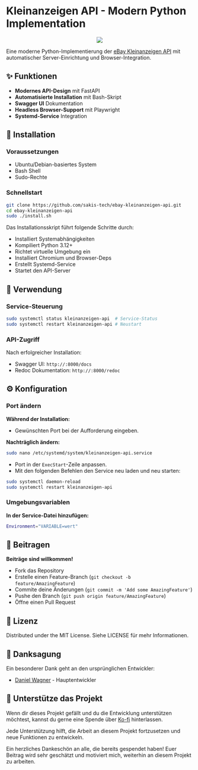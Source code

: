 
# Kleinanzeigen API - Modern Python Implementation

<div style="text-align:center">
  <img src="https://i.imgur.com/jFbdJ4h.jpeg" />
</div>

Eine moderne Python-Implementierung der [eBay Kleinanzeigen API](https://github.com/DanielWTE/ebay-kleinanzeigen-api) mit automatischer Server-Einrichtung und Browser-Integration.

## ✨ Funktionen

- **Modernes API-Design** mit FastAPI
- **Automatisierte Installation** mit Bash-Skript
- **Swagger UI** Dokumentation
- **Headless Browser-Support** mit Playwright
- **Systemd-Service** Integration

## 🚀 Installation

### Voraussetzungen

- Ubuntu/Debian-basiertes System
- Bash Shell
- Sudo-Rechte

### Schnellstart

```bash
git clone https://github.com/sakis-tech/ebay-kleinanzeigen-api.git
cd ebay-kleinanzeigen-api
sudo ./install.sh
```

Das Installationsskript führt folgende Schritte durch:

-   Installiert Systemabhängigkeiten
-   Kompiliert Python 3.12+
-   Richtet virtuelle Umgebung ein
-   Installiert Chromium und Browser-Deps
-   Erstellt Systemd-Service
-   Startet den API-Server

## 🔧 Verwendung

### Service-Steuerung

```bash
sudo systemctl status kleinanzeigen-api  # Service-Status
sudo systemctl restart kleinanzeigen-api # Neustart
```

### API-Zugriff

Nach erfolgreicher Installation:

-   Swagger UI: `http://:8000/docs`
-   Redoc Dokumentation: `http://:8000/redoc`

## ⚙️ Konfiguration

### Port ändern

**Während der Installation:**

-   Gewünschten Port bei der Aufforderung eingeben.

**Nachträglich ändern:**

```bash
sudo nano /etc/systemd/system/kleinanzeigen-api.service
```

-   Port in der `ExecStart`-Zeile anpassen.
-   Mit den folgenden Befehlen den Service neu laden und neu starten:

```bash
sudo systemctl daemon-reload
sudo systemctl restart kleinanzeigen-api
```

### Umgebungsvariablen

**In der Service-Datei hinzufügen:**

```bash
Environment="VARIABLE=wert"
```

## 🤝 Beitragen

**Beiträge sind willkommen!**

-   Fork das Repository
-   Erstelle einen Feature-Branch (`git checkout -b feature/AmazingFeature`)
-   Commite deine Änderungen (`git commit -m 'Add some AmazingFeature'`)
-   Pushe den Branch (`git push origin feature/AmazingFeature`)
-   Öffne einen Pull Request

## 📄 Lizenz

Distributed under the MIT License. Siehe LICENSE für mehr Informationen.

## 🙌 Danksagung

Ein besonderer Dank geht an den ursprünglichen Entwickler:

-   [Daniel Wagner](https://github.com/DanielWTE) - Hauptentwickler

## 💖 Unterstütze das Projekt

Wenn dir dieses Projekt gefällt und du die Entwicklung unterstützen möchtest, kannst du gerne eine Spende über [Ko-fi](https://ko-fi.com/sakistech) hinterlassen. 

Jede Unterstützung hilft, die Arbeit an diesem Projekt fortzusetzen und neue Funktionen zu entwickeln.

Ein herzliches Dankeschön an alle, die bereits gespendet haben! Euer Beitrag wird sehr geschätzt und motiviert mich, weiterhin an diesem Projekt zu arbeiten.
